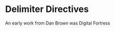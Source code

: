 <!--{@template.comment}}-->
<!--{@template.delimiter.pair:"()"}}-->
<!--{@template.delimiter.start:"<span>"}}{@template.delimiter.end:"</span>"}}-->

# Delimiter Directives


<!--{{author:pattern="<span>%s</span>"}}{{title:pattern="<span>%s</span>"}}-->
An early work from <span>Dan Brown</span> was <span>Digital Fortress</span>